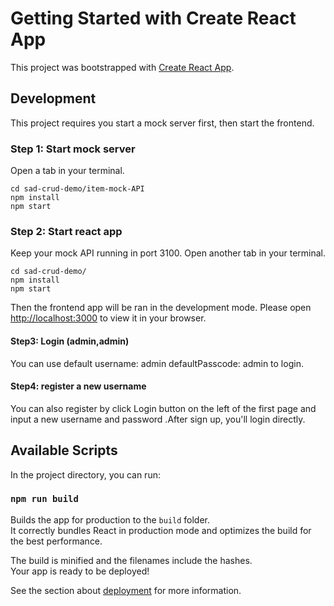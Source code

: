 # Getting Started with Create React App

This project was bootstrapped with [Create React App](https://github.com/facebook/create-react-app).

## Development

This project requires you start a mock server first, then start the frontend.

### Step 1: Start mock server

Open a tab in your terminal.

```
cd sad-crud-demo/item-mock-API
npm install
npm start
```

### Step 2: Start react app

Keep your mock API running in port 3100.
Open another tab in your terminal.

```
cd sad-crud-demo/
npm install
npm start
```

Then the frontend app will be ran in the development mode.
Please open [http://localhost:3000](http://localhost:3000) to view it in your browser.

#### Step3: Login (admin,admin)

You can use default username: admin defaultPasscode: admin to login.

#### Step4: register a new username

You can also register by click Login button on the left of the first page and input a new username and password .After sign up, you'll login directly.

## Available Scripts

In the project directory, you can run:

### `npm run build`

Builds the app for production to the `build` folder.\
It correctly bundles React in production mode and optimizes the build for the best performance.

The build is minified and the filenames include the hashes.\
Your app is ready to be deployed!

See the section about [deployment](https://facebook.github.io/create-react-app/docs/deployment) for more information.

